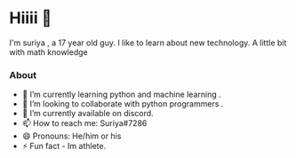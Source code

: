 # Hiiii 👋
I'm suriya , a 17 year old guy. I like to learn about new technology. A little bit with math knowledge

### About
- 🌱 I’m currently learning python and machine learning .
- 👯 I’m looking to collaborate with python programmers .
- 🔭 I’m currently available on discord.
- 📫 How to reach me: Suriya#7286
- 😄 Pronouns: He/him or his
- ⚡ Fun fact - Im athlete. 
